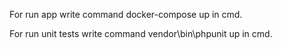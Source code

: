 For run app write command docker-compose up in cmd.

For run unit tests write command vendor\bin\phpunit up in cmd.